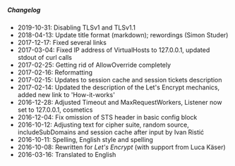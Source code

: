 ##### Changelog

* 2019-10-31: Disabling TLSv1 and TLSv1.1
* 2018-04-13: Update title format (markdown); rewordings (Simon Studer)
* 2017-12-17: Fixed several links
* 2017-03-04: Fixed IP address of VirtualHosts to 127.0.0.1, updated stdout of curl calls
* 2017-02-25: Getting rid of AllowOverride completely
* 2017-02-16: Reformatting
* 2017-02-15: Updates to session cache and session tickets description
* 2017-02-14: Updated the description of the Let's Encrypt mechanics, added new link to 'How-it-works'
* 2016-12-28: Adjusted Timeout and MaxRequestWorkers, Listener now set to 127.0.0.1, cosmetics
* 2016-12-04: Fix omission of STS header in basic config block
* 2016-10-12: Adjusting text for cipher suite, random source, includeSubDomains and session cache after input by Ivan Ristić
* 2016-10-11: Spelling, English style and spelling
* 2016-10-08: Rewritten for _Let's Encrypt_ (with support from Luca Käser)
* 2016-03-16: Translated to English

